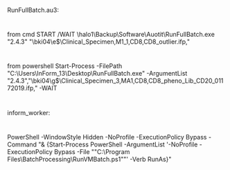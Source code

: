 RunFullBatch.au3:
#
from cmd
START /WAIT \\halo1\Backup\Software\Auotit\RunFullBatch.exe "2.4.3" "\\bki04\e$\Clinical_Specimen,M1_1,CD8,CD8_outlier.ifp,"
#
from powershell
Start-Process -FilePath "C:\Users\InForm_13\Desktop\RunFullBatch.exe" -ArgumentList "2.4.3","\\bki04\g$\Clinical_Specimen_3,MA1,CD8,CD8_pheno_Lib_CD20_01172019.ifp," -WAIT
#
inform_worker:
#
PowerShell -WindowStyle Hidden -NoProfile -ExecutionPolicy Bypass -Command "& {Start-Process PowerShell -ArgumentList '-NoProfile -ExecutionPolicy Bypass -File ""C:\Program Files\BatchProcessing\RunVMBatch.ps1""' -Verb RunAs}"
